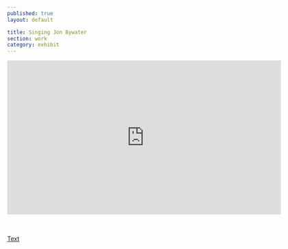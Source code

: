 ```yaml
---
published: true
layout: default

title: Singing Jon Bywater
section: work
category: exhibit
---
```


<iframe src="https://player.vimeo.com/video/167655405?title=0&byline=0&portrait=0" width="640" height="360" frameborder="0" webkitallowfullscreen mozallowfullscreen allowfullscreen></iframe>

<br><br>
<a href="/singing">Text</a>
